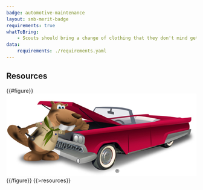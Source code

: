 ```yaml
---
badge: automotive-maintenance
layout: smb-merit-badge
requirements: true
whatToBring:
    - Scouts should bring a change of clothing that they don't mind getting dirty as some class work may get a little messy
data:
    requirements: ./requirements.yaml
---
```


## Resources

{{#figure}}<img src="automotive-maintenance-bucky.jpg" class="W(100%)" />{{/figure}}
{{>resources}}
